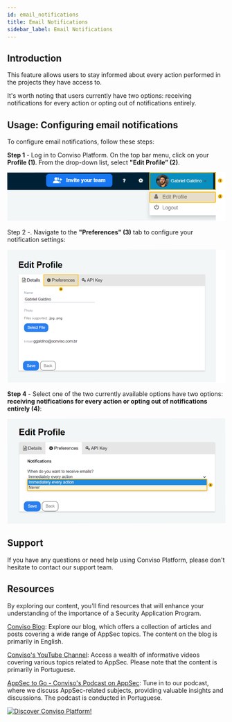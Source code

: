 ```yaml
---
id: email_notifications
title: Email Notifications
sidebar_label: Email Notifications
---
```


## Introduction
This feature allows users to stay informed about every action performed in the projects they have access to.

It's worth noting that users currently have two options: receiving notifications for every action or opting out of notifications entirely.

## Usage: Configuring email notifications

To configure email notifications, follow these steps:

**Step 1** - Log in to Conviso Platform. On the top bar menu, click on your **Profile (1)**. From the drop-down list, select **"Edit Profile” (2)**.

<div style={{textAlign: 'center'}}>

![img](../../static/img/email_notification-img1.png)

</div>

Step 2 -. Navigate to the **"Preferences" (3)** tab to configure your notification settings:

<div style={{textAlign: 'center'}}>

![img](../../static/img/email_notification-img2.png)

</div>

**Step 4** - Select one of the two currently available options have two options: **receiving notifications for every action or opting out of notifications entirely (4)**:

<div style={{textAlign: 'center'}}>

![img](../../static/img/email_notification-img3.png)

</div>


## Support
If you have any questions or need help using Conviso Platform, please don't hesitate to contact our support team. 

## Resources
By exploring our content, you'll find resources that will enhance your understanding of the importance of a Security Application Program.

[Conviso Blog](https://bit.ly/3JtXM8A): Explore our blog, which offers a collection of articles and posts covering a wide range of AppSec topics. The content on the blog is primarily in English.

[Conviso's YouTube Channel](https://bit.ly/3NIbbfM): Access a wealth of informative videos covering various topics related to AppSec. Please note that the content is primarily in Portuguese.

[AppSec to Go - Conviso's Podcast on AppSec](https://spoti.fi/43UJQwN): Tune in to our podcast, where we discuss AppSec-related subjects, providing valuable insights and discussions. The podcast is conducted in Portuguese.

[![Discover Conviso Platform!](https://no-cache.hubspot.com/cta/default/5613826/interactive-125788977029.png)](https://cta-service-cms2.hubspot.com/web-interactives/public/v1/track/redirect?encryptedPayload=AVxigLKtcWzoFbzpyImNNQsXC9S54LjJuklwM39zNd7hvSoR%2FVTX%2FXjNdqdcIIDaZwGiNwYii5hXwRR06puch8xINMyL3EXxTMuSG8Le9if9juV3u%2F%2BX%2FCKsCZN1tLpW39gGnNpiLedq%2BrrfmYxgh8G%2BTcRBEWaKasQ%3D&webInteractiveContentId=125788977029&portalId=5613826)